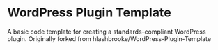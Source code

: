 WordPress Plugin Template
=========================

A basic code template for creating a standards-compliant WordPress plugin. Originally forked from hlashbrooke/WordPress-Plugin-Template

